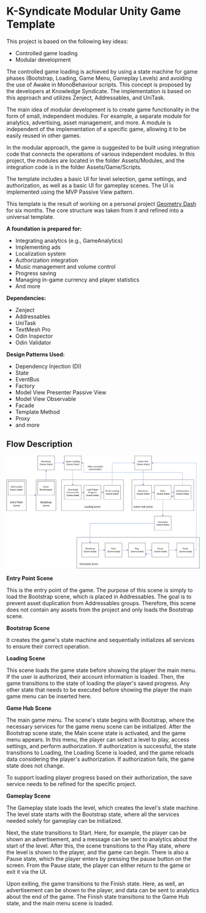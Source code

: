 # K-Syndicate Modular Unity Game Template

This project is based on the following key ideas:
- Controlled game loading
- Modular development

The controlled game loading is achieved by using a state machine for game phases (Bootstrap, Loading, Game Menu, Gameplay Levels) and avoiding the use of Awake in MonoBehaviour scripts. This concept is proposed by the developers at Knowledge Syndicate. The implementation is based on this approach and utilizes Zenject, Addressables, and UniTask.

The main idea of modular development is to create game functionality in the form of small, independent modules. For example, a separate module for analytics, advertising, asset management, and more. A module is independent of the implementation of a specific game, allowing it to be easily reused in other games.

In the modular approach, the game is suggested to be built using integration code that connects the operations of various independent modules. In this project, the modules are located in the folder Assets/Modules, and the integration code is in the folder Assets/Game/Scripts.

The template includes a basic UI for level selection, game settings, and authorization, as well as a basic UI for gameplay scenes. The UI is implemented using the MVP Passive View pattern.

This template is the result of working on a personal project [Geometry Dash](https://yandex.ru/games/app/361258)  for six months. The core structure was taken from it and refined into a universal template.


**A foundation is prepared for:**

- Integrating analytics (e.g., GameAnalytics)
- Implementing ads
- Localization system
- Authorization integration
- Music management and volume control
- Progress saving
- Managing in-game currency and player statistics
- And more

**Dependencies:**

- Zenject
- Addressables
- UniTask
- TextMesh Pro
- Odin Inspector
- Odin Validator

**Design Patterns Used:**

- Dependency Injection (DI)
- State
- EventBus
- Factory
- Model View Presenter Passive View
- Model View Observable
- Facade
- Template Method
- Proxy
- and more

## Flow Description
![Flow](/images/flow-scheme.png)

**Entry Point Scene**

This is the entry point of the game.
The purpose of this scene is simply to load the Bootstrap scene, which is placed in Addressables. 
The goal is to prevent asset duplication from Addressables groups. 
Therefore, this scene does not contain any assets from the project and only loads the Bootstrap scene.

**Bootstrap Scene**

It creates the game's state machine and sequentially initializes all services to ensure their correct operation.

**Loading Scene**

This scene loads the game state before showing the player the main menu. If the user is authorized, their account information is loaded. Then, the game transitions to the state of loading the player's saved progress. Any other state that needs to be executed before showing the player the main game menu can be inserted here.

**Game Hub Scene**

The main game menu. The scene's state begins with Bootstrap, where the necessary services for the game menu scene can be initialized. After the Bootstrap scene state, the Main scene state is activated, and the game menu appears. In this menu, the player can select a level to play, access settings, and perform authorization. If authorization is successful, the state transitions to Loading, the Loading Scene is loaded, and the game reloads data considering the player's authorization. If authorization fails, the game state does not change.

To support loading player progress based on their authorization, the save service needs to be refined for the specific project.

**Gameplay Scene**

The Gameplay state loads the level, which creates the level's state machine. The level state starts with the Bootstrap state, where all the services needed solely for gameplay can be initialized.

Next, the state transitions to Start. Here, for example, the player can be shown an advertisement, and a message can be sent to analytics about the start of the level. After this, the scene transitions to the Play state, where the level is shown to the player, and the game can begin. There is also a Pause state, which the player enters by pressing the pause button on the screen. From the Pause state, the player can either return to the game or exit it via the UI.

Upon exiting, the game transitions to the Finish state. Here, as well, an advertisement can be shown to the player, and data can be sent to analytics about the end of the game. The Finish state transitions to the Game Hub state, and the main menu scene is loaded.
